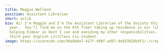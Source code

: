 ```yaml
---
title: Maggie Welland
position: Assistant Librarian
short: aslib
bio: Hi! I'm Maggie and I'm the Assistant Librarian of the Society this
  year.  You'll find me on the 6th floor taking up residence in our library,
  helping Eimear as best I can and avoiding my other responsibilities. I'm a
  third year English Lit/Class Civ student.
image: https://ucarecdn.com/9dabb0a7-417f-498f-ad57-4e933926b4f1/-/crop/427x285/0,0/-/preview/
---
```

